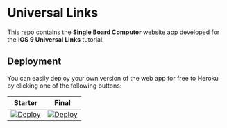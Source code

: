 # Universal Links

This repo contains the **Single Board Computer** website app developed for the **iOS 9 Universal Links** tutorial.

## Deployment

You can easily deploy your own version of the web app for free to Heroku by clicking one of the following buttons:

| Starter | Final |
|---------|-------|
| [![Deploy](https://www.herokucdn.com/deploy/button.svg)](https://heroku.com/deploy?template=https://github.com/tjledoux/universal-links/tree/starter) | [![Deploy](https://www.herokucdn.com/deploy/button.svg)](https://heroku.com/deploy?template=https://github.com/tjledoux/universal-links/tree/final) |
